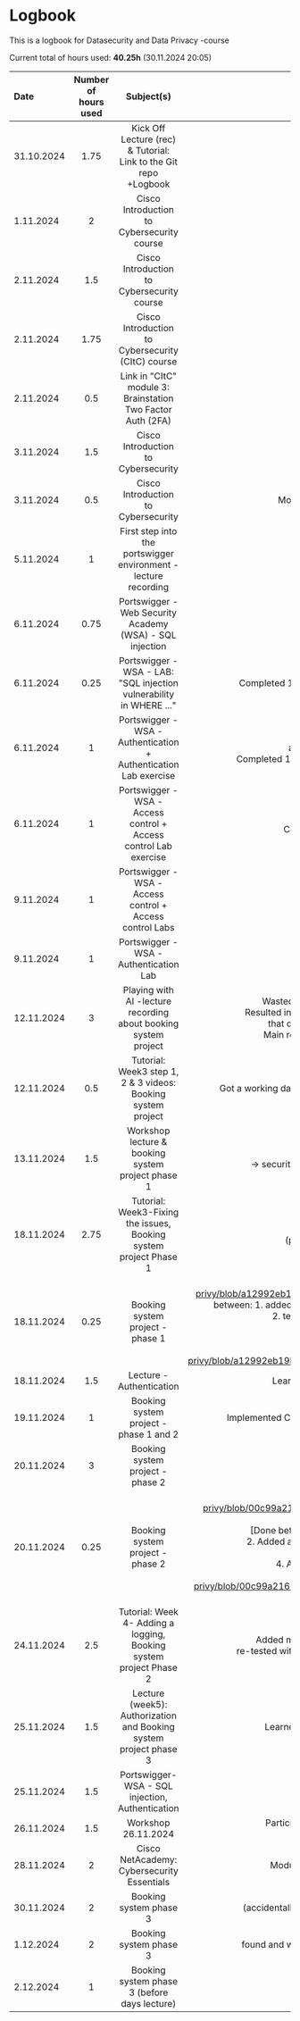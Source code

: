 # Logbook

This is a logbook for Datasecurity and Data Privacy -course

Current total of hours used: __40.25h__ (30.11.2024 20:05)


| Date         | Number of hours used | Subject(s) | outcome |
| :---         |   :---:    |     :---:                                                          |     :---:                                        |
| 31.10.2024   | 1.75       | Kick Off Lecture (rec) & Tutorial: Link to the Git repo +Logbook   | Started the course & created git repo and logbook|
| 1.11.2024    | 2          | Cisco Introduction to Cybersecurity course                         | Module 1: materials studied & quiz done |
| 2.11.2024    | 1.5        | Cisco Introduction to Cybersecurity course                         | Module 2: materials studied & quiz done |
| 2.11.2024    | 1.75       | Cisco Introduction to Cybersecurity (CItC) course                  | Module 3: materials studied & quiz done |
| 2.11.2024    | 0.5        | Link in "CItC" module 3: Brainstation Two Factor Auth (2FA)        | Gained more knowledge about Two Factor Authentication  |
| 3.11.2024    | 1.5        | Cisco Introduction to Cybersecurity                                | Module 4: materials studied & quiz done  |
| 3.11.2024    | 0.5        | Cisco Introduction to Cybersecurity                                | Module 5: materials studied & quiz done, Course Final Exam done  |
| 5.11.2024    | 1          | First step into the portswigger environment - lecture recording    | Learned about Portswigger environment,<br> Created an account to Portswigger and installed Burp Suite |
| 6.11.2024    | 0.75       | Portswigger - Web Security Academy (WSA) - SQL injection           | Learned about the basics of SQL injection  |
| 6.11.2024    | 0.25       | Portswigger - WSA - LAB: "SQL injection vulnerability in WHERE ..." | Completed 1st lab on SQL injection topic and wrote reflection about the lab exercise |
| 6.11.2024    | 1          | Portswigger - WSA - Authentication + Authentication Lab exercise   | Learned about authentication vulnerabilities<br> and brute-force attacks on password-based authentication; <br> Completed 1st lab on Authentication topic and wrote reflection about the lab exercise |
| 6.11.2024    | 1          | Portswigger - WSA - Access control + Access control Lab exercise   | learned about basics of access control up until the first lab,<br> Completed 1st lab on access control topic and wrote reflection  |
| 9.11.2024    | 1          | Portswigger - WSA - Access control + Access control Labs           | Completed 3 apprentice level labs on access control topic  |
| 9.11.2024    | 1          | Portswigger - WSA - Authentication Lab                             | Completed practitioner level lab on authentication topic  |
| 12.11.2024   | 3          | Playing with AI -lecture recording about booking system project    | Wasted a lot of time trying to replicate actions done with AI in the lecture. <br> Resulted in a database which is uncertain if it's ok or not and a website/javascript <br> that didn't display correctly by using http://localhost:8000 as address. <br> Main resulst were frustration, installed programs; Docker, Deno and Zap. |
| 12.11.2024   | 0.5       | Tutorial: Week3 step 1, 2 & 3 videos: Booking system project        | Got a working database and registration page done, security testing; 1 test done + test report|
| 13.11.2024   | 1.5       | Workshop lecture & booking system project phase 1                   | Cleared database users to test again on the same codes <br> -> security testing; 1 test done again + got "better" test report with more alerts |
| 18.11.2024   | 2.75      | Tutorial: Week3-Fixing the issues, Booking system project Phase 1   | Watched tutorial recording, worked on booking system <br> (penetration testing & improving validation of user registering) |
| 18.11.2024   | 0.25      | Booking system project -phase 1                                     | (Link to 1st report: https://github.com/heikkiro/cyber-sad-privy/blob/a12992eb19b30f58557ae23aa5034526ff1f3eb9/Registration_page_first_test.md ) [Done in between: 1. added validation rules for username (lenght(max50), username must be password), <br> 2. tested with ZAP, 3. used HAR-log file import to test again on ZAP, <br> 4. improved username email validation with Zod,<br> 5. new HAR-log to Zap and test runs, <br>(Link to 2nd report:  https://github.com/heikkiro/cyber-sad-privy/blob/a12992eb19b30f58557ae23aa5034526ff1f3eb9/registration_page_second_test_set_report.md |
| 18.11.2024    | 1.5    |   Lecture - Authentication                                            | Learned about authentication via username/password on login page |
| 19.11.2024    | 1       |  Booking system project - phase 1 and 2                              | Implemented CSS-styling and login functionality/page to Booking System project using AI |
| 20.11.2024    | 3       |  Booking system project - phase 2                                    | Implemented Booking system index page,<br> run several vulnerability test/fix cycles with zap,<br> Zap reports before and after fixes |
| 20.11.2024   | 0.25     |    Booking system project - phase 2                                  | (Link to 1st report: https://github.com/heikkiro/cyber-sad-privy/blob/00c99a216646e78effb51b24d8088f92808e12c8/Zap-report_Index_registration_login-201124_test_1.md ) <br> [Done between reports: 1. Multiple test-fix cycles (with har-logs and without),<br> 2. Added a Content Security Policy (CSP) Header (default content type, nosniff), <br>3. Added X-Frame-Options (Clickjacking alert),<br> 4. Added additional rules to CSP (form-action, frame-ancestors)],<br>  (Link to 2nd report:  https://github.com/heikkiro/cyber-sad-privy/blob/00c99a216646e78effb51b24d8088f92808e12c8/ZAP-report-2_Index_Registration_Login-201124_test-set-6.md ) |
| 24.11.2024    | 2.5     | Tutorial: Week 4- Adding a logging, Booking system project Phase 2    | Added missing logging succesful logins functionality to the booking system, <br> re-tested with Zap => no new alert types or amounts compared to the previous report  |
| 25.11.2024   | 1.5       | Lecture (week5): Authorization and Booking system project phase 3   | Learned about authorization and what's going on in BS-project phase 3 |
| 25.11.2024    | 1.5       | Portswigger-WSA - SQL injection, Authentication                    | Completed 2 SQL labs and 1 Authentication lab, <br>learned more about SQLi and authentication vulnerabilities  |
| 26.11.2024    | 1.5       | Workshop 26.11.2024                                                | Participated a workshop, Learned more about Booking system phase 3,<br> Learned about the website Kali Tools website  |
| 28.11.2024    | 2          | Cisco NetAcademy: Cybersecurity Essentials                        | Module 1: studied parts 1.0-1.3 (minus labs and packet tracer parts) |
| 30.11.2024    | 2          | Booking system phase 3                                            | replaced phase 2 codes with teacher's phase 3 codes <br> (accidentally used wrong name with a file and it took time to find out the problem), <br> started the report(phase 3) |
| 1.12.2024    | 2          | Booking system phase 3                                            | found and wrote about couple of problems for the report (phase3), did zap-testing |
| 2.12.2024    | 1          | Booking system phase 3 (before days lecture)                      | investigated Zap alerts and <br>read about one of them from OWASP-website and <br>discussed with ChatGPT about the findings |
